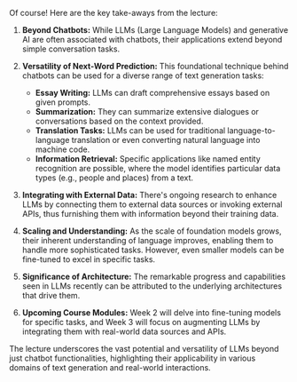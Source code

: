 Of course! Here are the key take-aways from the lecture:

1. **Beyond Chatbots:** While LLMs (Large Language Models) and generative AI are often associated with chatbots, their applications extend beyond simple conversation tasks.

2. **Versatility of Next-Word Prediction:** This foundational technique behind chatbots can be used for a diverse range of text generation tasks:
   - **Essay Writing:** LLMs can draft comprehensive essays based on given prompts.
   - **Summarization:** They can summarize extensive dialogues or conversations based on the context provided.
   - **Translation Tasks:** LLMs can be used for traditional language-to-language translation or even converting natural language into machine code.
   - **Information Retrieval:** Specific applications like named entity recognition are possible, where the model identifies particular data types (e.g., people and places) from a text.
  
3. **Integrating with External Data:** There's ongoing research to enhance LLMs by connecting them to external data sources or invoking external APIs, thus furnishing them with information beyond their training data.

4. **Scaling and Understanding:** As the scale of foundation models grows, their inherent understanding of language improves, enabling them to handle more sophisticated tasks. However, even smaller models can be fine-tuned to excel in specific tasks.

5. **Significance of Architecture:** The remarkable progress and capabilities seen in LLMs recently can be attributed to the underlying architectures that drive them.

6. **Upcoming Course Modules:** Week 2 will delve into fine-tuning models for specific tasks, and Week 3 will focus on augmenting LLMs by integrating them with real-world data sources and APIs.

The lecture underscores the vast potential and versatility of LLMs beyond just chatbot functionalities, highlighting their applicability in various domains of text generation and real-world interactions.

